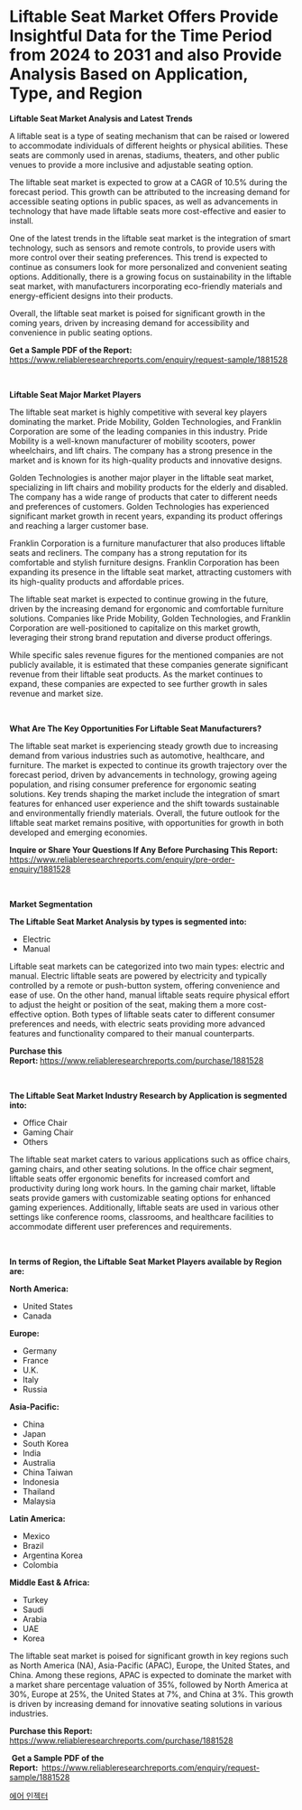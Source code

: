 <p><h1>Liftable Seat Market Offers Provide Insightful Data for the Time Period from 2024 to 2031 and also Provide Analysis Based on Application, Type, and Region</h1></p><p><strong>Liftable Seat Market Analysis and Latest Trends</strong></p>
<p><p>A liftable seat is a type of seating mechanism that can be raised or lowered to accommodate individuals of different heights or physical abilities. These seats are commonly used in arenas, stadiums, theaters, and other public venues to provide a more inclusive and adjustable seating option. </p><p>The liftable seat market is expected to grow at a CAGR of 10.5% during the forecast period. This growth can be attributed to the increasing demand for accessible seating options in public spaces, as well as advancements in technology that have made liftable seats more cost-effective and easier to install. </p><p>One of the latest trends in the liftable seat market is the integration of smart technology, such as sensors and remote controls, to provide users with more control over their seating preferences. This trend is expected to continue as consumers look for more personalized and convenient seating options. Additionally, there is a growing focus on sustainability in the liftable seat market, with manufacturers incorporating eco-friendly materials and energy-efficient designs into their products. </p><p>Overall, the liftable seat market is poised for significant growth in the coming years, driven by increasing demand for accessibility and convenience in public seating options.</p></p>
<p><strong>Get a Sample PDF of the Report:&nbsp;</strong> <a href="https://www.reliableresearchreports.com/enquiry/request-sample/1881528">https://www.reliableresearchreports.com/enquiry/request-sample/1881528</a></p>
<p>&nbsp;</p>
<p><strong>Liftable Seat Major Market Players</strong></p>
<p><p>The liftable seat market is highly competitive with several key players dominating the market. Pride Mobility, Golden Technologies, and Franklin Corporation are some of the leading companies in this industry. Pride Mobility is a well-known manufacturer of mobility scooters, power wheelchairs, and lift chairs. The company has a strong presence in the market and is known for its high-quality products and innovative designs.</p><p>Golden Technologies is another major player in the liftable seat market, specializing in lift chairs and mobility products for the elderly and disabled. The company has a wide range of products that cater to different needs and preferences of customers. Golden Technologies has experienced significant market growth in recent years, expanding its product offerings and reaching a larger customer base.</p><p>Franklin Corporation is a furniture manufacturer that also produces liftable seats and recliners. The company has a strong reputation for its comfortable and stylish furniture designs. Franklin Corporation has been expanding its presence in the liftable seat market, attracting customers with its high-quality products and affordable prices.</p><p>The liftable seat market is expected to continue growing in the future, driven by the increasing demand for ergonomic and comfortable furniture solutions. Companies like Pride Mobility, Golden Technologies, and Franklin Corporation are well-positioned to capitalize on this market growth, leveraging their strong brand reputation and diverse product offerings.</p><p>While specific sales revenue figures for the mentioned companies are not publicly available, it is estimated that these companies generate significant revenue from their liftable seat products. As the market continues to expand, these companies are expected to see further growth in sales revenue and market size.</p></p>
<p>&nbsp;</p>
<p><strong>What Are The Key Opportunities For Liftable Seat Manufacturers?</strong></p>
<p><p>The liftable seat market is experiencing steady growth due to increasing demand from various industries such as automotive, healthcare, and furniture. The market is expected to continue its growth trajectory over the forecast period, driven by advancements in technology, growing ageing population, and rising consumer preference for ergonomic seating solutions. Key trends shaping the market include the integration of smart features for enhanced user experience and the shift towards sustainable and environmentally friendly materials. Overall, the future outlook for the liftable seat market remains positive, with opportunities for growth in both developed and emerging economies.</p></p>
<p><strong>Inquire or Share Your Questions If Any Before Purchasing This Report:</strong> <a href="https://www.reliableresearchreports.com/enquiry/pre-order-enquiry/1881528">https://www.reliableresearchreports.com/enquiry/pre-order-enquiry/1881528</a></p>
<p>&nbsp;</p>
<p><strong>Market Segmentation</strong></p>
<p><strong>The Liftable Seat Market Analysis by types is segmented into:</strong></p>
<p><ul><li>Electric</li><li>Manual</li></ul></p>
<p><p>Liftable seat markets can be categorized into two main types: electric and manual. Electric liftable seats are powered by electricity and typically controlled by a remote or push-button system, offering convenience and ease of use. On the other hand, manual liftable seats require physical effort to adjust the height or position of the seat, making them a more cost-effective option. Both types of liftable seats cater to different consumer preferences and needs, with electric seats providing more advanced features and functionality compared to their manual counterparts.</p></p>
<p><strong>Purchase this Report:&nbsp;</strong><a href="https://www.reliableresearchreports.com/purchase/1881528">https://www.reliableresearchreports.com/purchase/1881528</a></p>
<p>&nbsp;</p>
<p><strong>The Liftable Seat Market Industry Research by Application is segmented into:</strong></p>
<p><ul><li>Office Chair</li><li>Gaming Chair</li><li>Others</li></ul></p>
<p><p>The liftable seat market caters to various applications such as office chairs, gaming chairs, and other seating solutions. In the office chair segment, liftable seats offer ergonomic benefits for increased comfort and productivity during long work hours. In the gaming chair market, liftable seats provide gamers with customizable seating options for enhanced gaming experiences. Additionally, liftable seats are used in various other settings like conference rooms, classrooms, and healthcare facilities to accommodate different user preferences and requirements.</p></p>
<p>&nbsp;</p>
<p><strong>In terms of Region, the Liftable Seat Market Players available by Region are:</strong></p>
<p>
    <p> <strong> North America: </strong>
        <ul>
            <li>United States</li>
            <li>Canada</li>
        </ul>
        </p> 
    <p> <strong> Europe: </strong>
        <ul>
            <li>Germany</li>
            <li>France</li>
            <li>U.K.</li>
            <li>Italy</li>
            <li>Russia</li>
        </ul>
        </p> 
    <p> <strong> Asia-Pacific: </strong>
        <ul>
            <li>China</li>
            <li>Japan</li>
            <li>South Korea</li>
            <li>India</li>
            <li>Australia</li>
            <li>China Taiwan</li>
            <li>Indonesia</li>
            <li>Thailand</li>
            <li>Malaysia</li>
        </ul>
        </p> 
    <p> <strong> Latin America: </strong>
        <ul>
            <li>Mexico</li>
            <li>Brazil</li>
            <li>Argentina Korea</li>
            <li>Colombia</li>
        </ul>
        </p> 
    <p> <strong> Middle East & Africa: </strong>
        <ul>
            <li>Turkey</li>
            <li>Saudi</li>
            <li>Arabia</li>
            <li>UAE</li>
            <li>Korea</li>
        </ul>
    </p>
    </p>
<p><p>The liftable seat market is poised for significant growth in key regions such as North America (NA), Asia-Pacific (APAC), Europe, the United States, and China. Among these regions, APAC is expected to dominate the market with a market share percentage valuation of 35%, followed by North America at 30%, Europe at 25%, the United States at 7%, and China at 3%. This growth is driven by increasing demand for innovative seating solutions in various industries.</p></p>
<p><strong>Purchase this Report: </strong><a href="https://www.reliableresearchreports.com/purchase/1881528">https://www.reliableresearchreports.com/purchase/1881528</a></p>
<p>&nbsp;<strong>Get a Sample PDF of the Report:&nbsp;&nbsp;</strong><a href="https://www.reliableresearchreports.com/enquiry/request-sample/1881528">https://www.reliableresearchreports.com/enquiry/request-sample/1881528</a></p>
<p><strong></strong></p>
<p><p><a href="https://github.com/rsg307664904/Market-Research-Report-List-1/blob/main/36547967575.md">에어 인젝터</a></p></p>